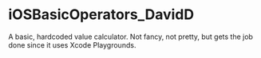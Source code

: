 # iOSBasicOperators_DavidD
A basic, hardcoded value calculator.  Not fancy, not pretty, but gets the job done since it uses Xcode Playgrounds.
